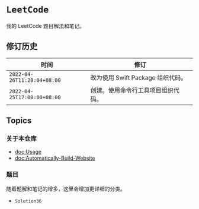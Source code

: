 # ``LeetCode``

我的 LeetCode 题目解法和笔记。

## 修订历史
| 时间 | 修订 |
| --- | --- |
| `2022-04-26T11:28:04+08:00` | 改为使用 Swift Package 组织代码。 |
| `2022-04-25T17:00:00+08:00` | 创建。使用命令行工具项目组织代码。 |

## Topics

### 关于本仓库
- <doc:Usage>
- <doc:Automatically-Build-Website>

### 题目
随着题解和笔记的增多，这里会增加更详细的分类。
- ``Solution36``
